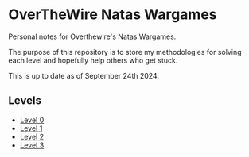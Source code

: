 # OverTheWire Natas Wargames
Personal notes for Overthewire's Natas Wargames.

The purpose of this repository is to store my methodologies for solving each level and hopefully help others who get stuck.

This is up to date as of September 24th 2024.

## Levels
- [Level 0](WARGAMES.md#level-0)
- [Level 1](WARGAMES.md#level-1)
- [Level 2](WARGAMES.md#level-2)
- [Level 3](WARGAMES.md#level-3)